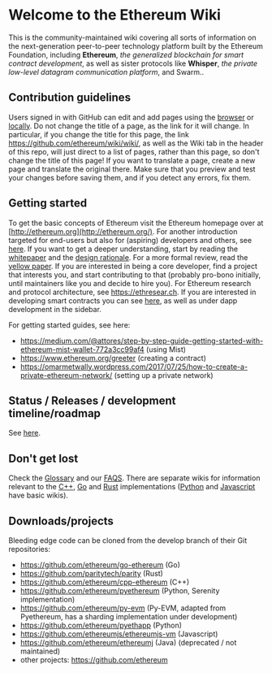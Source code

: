 # Welcome to the Ethereum Wiki

This is the community-maintained wiki covering all sorts of information on the next-generation peer-to-peer technology platform built by the Ethereum Foundation, including **Ethereum**, _the generalized blockchain for smart contract development_, as well as sister protocols like **Whisper**, _the private low-level datagram communication platform_, and Swarm..

## Contribution guidelines

Users signed in with GitHub can edit and add pages using the [browser](https://help.github.com/articles/editing-wiki-pages-via-the-online-interface) or [locally](https://help.github.com/articles/adding-and-editing-wiki-pages-locally). Do not change the title of a page, as the link for it will change. In particular, if you change the title for this page, the link https://github.com/ethereum/wiki/wiki/, as well as the Wiki tab in the header of this repo, will just direct to a list of pages, rather than this page, so don't change the title of this page! If you want to translate a page, create a new page and translate the original there. Make sure that you preview and test your changes before saving them, and if you detect any errors, fix them.

## Getting started
To get the basic concepts of Ethereum visit the Ethereum homepage over at [http://ethereum.org](http://ethereum.org/). For another introduction targeted for end-users but also for (aspiring) developers and others, see [here](https://github.com/ethereum/wiki/wiki/Ethereum-introduction). If you want to get a deeper understanding, start by reading the [whitepaper](https://github.com/ethereum/wiki/wiki/White-Paper) and the [design rationale](https://github.com/ethereum/wiki/wiki/Design-Rationale). For a more formal review, read the [yellow paper](http://github.com/ethereum/yellowpaper). If you are interested in being a core developer, find a project that interests you, and start contributing to that (probably pro-bono initially, until maintainers like you and decide to hire you). For Ethereum research and protocol architecture, see https://ethresear.ch. If you are interested in developing smart contracts you can see [here](https://en.wikipedia.org/wiki/Ethereum#Programming_languages), as well as under dapp development in the sidebar.

For getting started guides, see here:

* https://medium.com/@attores/step-by-step-guide-getting-started-with-ethereum-mist-wallet-772a3cc99af4 (using Mist)
* https://www.ethereum.org/greeter (creating a contract)
* https://omarmetwally.wordpress.com/2017/07/25/how-to-create-a-private-ethereum-network/ (setting up a private network)

## Status / Releases / development timeline/roadmap
See [here](https://github.com/ethereum/wiki/wiki/Releases).

## Don't get lost
Check the [Glossary](https://github.com/ethereum/wiki/wiki/Glossary) and our [FAQS](https://github.com/ethereum/wiki/wiki/FAQS). There are separate wikis for information relevant to the [C++](https://github.com/ethereum/webthree-umbrella/wiki), [Go](https://github.com/ethereum/go-ethereum/wiki) and [Rust](https://github.com/paritytech/parity/wiki) implementations ([Python](https://github.com/ethereum/pyethereum/wiki) and [Javascript](https://github.com/ethereumjs/ethereumjs-lib/wiki/Architecture) have basic wikis).

## Downloads/projects
Bleeding edge code can be cloned from the develop branch of their Git repositories:
- https://github.com/ethereum/go-ethereum (Go)
- https://github.com/paritytech/parity (Rust)
- https://github.com/ethereum/cpp-ethereum (C++)
- https://github.com/ethereum/pyethereum (Python, Serenity implementation)
- https://github.com/ethereum/py-evm (Py-EVM, adapted from Pyethereum, has a sharding implementation under development)
- https://github.com/ethereum/pyethapp (Python)
- https://github.com/ethereumjs/ethereumjs-vm (Javascript)
- https://github.com/ethereum/ethereumj (Java) (deprecated / not maintained)
- other projects: https://github.com/ethereum